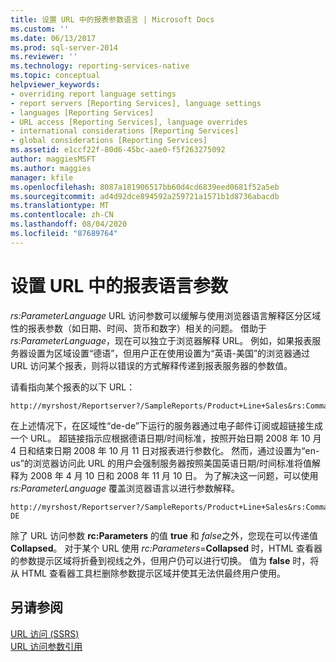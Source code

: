 ```yaml
---
title: 设置 URL 中的报表参数语言 | Microsoft Docs
ms.custom: ''
ms.date: 06/13/2017
ms.prod: sql-server-2014
ms.reviewer: ''
ms.technology: reporting-services-native
ms.topic: conceptual
helpviewer_keywords:
- overriding report language settings
- report servers [Reporting Services], language settings
- languages [Reporting Services]
- URL access [Reporting Services], language overrides
- international considerations [Reporting Services]
- global considerations [Reporting Services]
ms.assetid: e1ccf22f-80d6-45bc-aae0-f5f263275092
author: maggiesMSFT
ms.author: maggies
manager: kfile
ms.openlocfilehash: 8087a181906517bb60d4cd6839eed0681f52a5eb
ms.sourcegitcommit: ad4d92dce894592a259721a1571b1d8736abacdb
ms.translationtype: MT
ms.contentlocale: zh-CN
ms.lasthandoff: 08/04/2020
ms.locfileid: "87689764"
---
```

# <a name="set-the-language-for-report-parameters-in-a-url"></a>设置 URL 中的报表语言参数
  *rs:ParameterLanguage* URL 访问参数可以缓解与使用浏览器语言解释区分区域性的报表参数（如日期、时间、货币和数字）相关的问题。 借助于 *rs:ParameterLanguage*，现在可以独立于浏览器解释 URL。 例如，如果报表服务器设置为区域设置“德语”，但用户正在使用设置为“英语-美国”的浏览器通过 URL 访问某个报表，则将以错误的方式解释传递到报表服务器的参数值。  
  
 请看指向某个报表的以下 URL：  
  
```  
http://myrshost/Reportserver?/SampleReports/Product+Line+Sales&rs:Command=Render&StartDate=4/10/2008&EndDate=11/10/2008  
```  
  
 在上述情况下，在区域性“de-de”下运行的服务器通过电子邮件订阅或超链接生成一个 URL。 超链接指示应根据德语日期/时间标准，按照开始日期 2008 年 10 月 4 日和结束日期 2008 年 10 月 11 日对报表进行参数化。 然而，通过设置为“en-us”的浏览器访问此 URL 的用户会强制服务器按照美国英语日期/时间标准将值解释为 2008 年 4 月 10 日和 2008 年 11 月 10 日。 为了解决这一问题，可以使用 *rs:ParameterLanguage* 覆盖浏览器语言以进行参数解释。  
  
```  
http://myrshost/Reportserver?/SampleReports/Product+Line+Sales&rs:Command=Render&StartDate=4/10/2008&EndDate=11/10/2008&rs:ParameterLanguage=de-DE  
```  
  
 除了 URL 访问参数 **rc:Parameters** 的值 **true** 和 *false*之外，您现在可以传递值 **Collapsed**。 对于某个 URL 使用 *rc:Parameters*=**Collapsed** 时，HTML 查看器的参数提示区域将折叠到视线之外，但用户仍可以进行切换。 值为 **false** 时，将从 HTML 查看器工具栏删除参数提示区域并使其无法供最终用户使用。  
  
## <a name="see-also"></a>另请参阅  
 [URL 访问 (SSRS)](url-access-ssrs.md)   
 [URL 访问参数引用](url-access-parameter-reference.md)  
  
  
